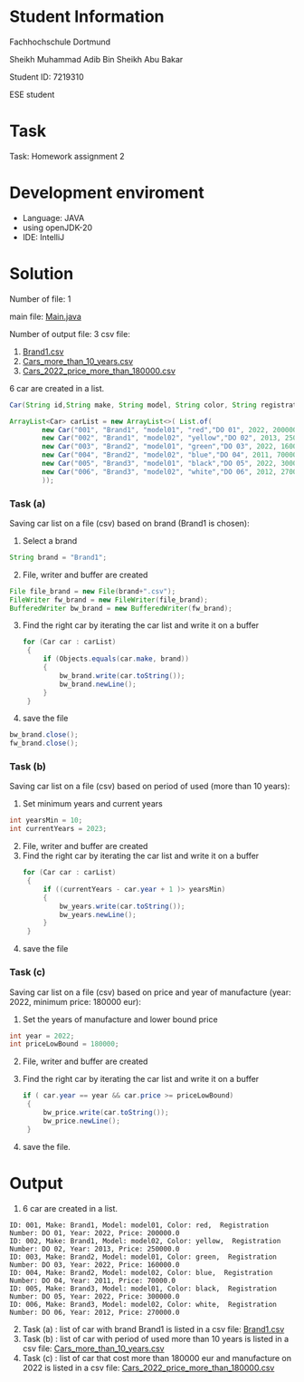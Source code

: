 # Student Information

Fachhochschule Dortmund

Sheikh Muhammad Adib Bin Sheikh Abu Bakar

Student ID: 7219310

ESE student

# Task
Task: Homework assignment 2

# Development enviroment
- Language: JAVA
- using openJDK-20
- IDE: IntelliJ

# Solution
Number of file: 1

main file: [Main.java](./src/Main.java)

Number of output file: 3 csv file:
1. [Brand1.csv](./Brand1.csv)
2. [Cars_more_than_10_years.csv](./Cars_more_than_10_years.csv)
3. [Cars_2022_price_more_than_180000.csv](./Cars_2022_price_more_than_180000.csv)

6 car are created in a list.
```java
Car(String id,String make, String model, String color, String registrationNumber, int year, double price)
```
```java
ArrayList<Car> carList = new ArrayList<>( List.of(
        new Car("001", "Brand1", "model01", "red","DO 01", 2022, 200000),
        new Car("002", "Brand1", "model02", "yellow","DO 02", 2013, 250000),
        new Car("003", "Brand2", "model01", "green","DO 03", 2022, 160000),
        new Car("004", "Brand2", "model02", "blue","DO 04", 2011, 70000),
        new Car("005", "Brand3", "model01", "black","DO 05", 2022, 300000),
        new Car("006", "Brand3", "model02", "white","DO 06", 2012, 270000)
        ));
```
### Task (a)
Saving car list on a file (csv) based on brand (Brand1 is chosen):
1. Select a brand
  ```java
  String brand = "Brand1";
  ```
2. File, writer and buffer are created
```java
File file_brand = new File(brand+".csv");
FileWriter fw_brand = new FileWriter(file_brand);
BufferedWriter bw_brand = new BufferedWriter(fw_brand);
```
3. Find the right car by iterating the car list and write it on a buffer
   ```java
   for (Car car : carList)
    {
        if (Objects.equals(car.make, brand))
        {
            bw_brand.write(car.toString());
            bw_brand.newLine();
        }
    }
    ```
4. save the file
  ```java
  bw_brand.close();
  fw_brand.close();
  ```
### Task (b)
Saving car list on a file (csv) based on period of used (more than 10 years):
1. Set minimum years and current years
  ```java
  int yearsMin = 10;
  int currentYears = 2023;
  ```
2. File, writer and buffer are created
3. Find the right car by iterating the car list and write it on a buffer
   ```java
   for (Car car : carList)
    {
        if ((currentYears - car.year + 1 )> yearsMin)
        {
            bw_years.write(car.toString());
            bw_years.newLine();
        }
    }
   ```
4. save the file

### Task (c)
Saving car list on a file (csv) based on price and year of manufacture (year: 2022, minimum price: 180000 eur):
1. Set the years of manufacture and lower bound price 
  ```java
  int year = 2022;
  int priceLowBound = 180000;
  ```
2. File, writer and buffer are created
3. Find the right car by iterating the car list and write it on a buffer
   
   ```java
   if ( car.year == year && car.price >= priceLowBound) 
    {
        bw_price.write(car.toString());
        bw_price.newLine();
    }
    ```
4. save the file.

# Output


1. 6 car are created in a list.

```
ID: 001, Make: Brand1, Model: model01, Color: red,  Registration Number: DO 01, Year: 2022, Price: 200000.0
ID: 002, Make: Brand1, Model: model02, Color: yellow,  Registration Number: DO 02, Year: 2013, Price: 250000.0
ID: 003, Make: Brand2, Model: model01, Color: green,  Registration Number: DO 03, Year: 2022, Price: 160000.0
ID: 004, Make: Brand2, Model: model02, Color: blue,  Registration Number: DO 04, Year: 2011, Price: 70000.0
ID: 005, Make: Brand3, Model: model01, Color: black,  Registration Number: DO 05, Year: 2022, Price: 300000.0
ID: 006, Make: Brand3, Model: model02, Color: white,  Registration Number: DO 06, Year: 2012, Price: 270000.0
```
2. Task (a) : list of car with brand Brand1 is listed in a csv file: [Brand1.csv](./Brand1.csv)
3. Task (b) : list of car with period of used more than 10 years is listed in a csv file: [Cars_more_than_10_years.csv](./Cars_more_than_10_years.csv)
4. Task (c) : list of car that cost more than 180000 eur and manufacture on 2022 is listed in a csv file: [Cars_2022_price_more_than_180000.csv](./Cars_2022_price_more_than_180000.csv)


